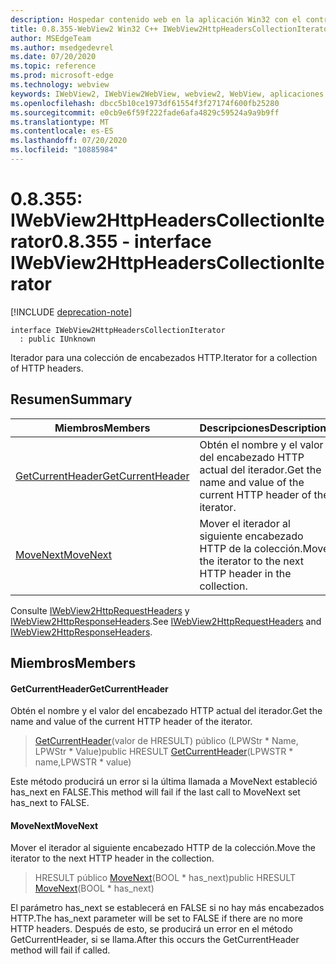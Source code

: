 ```yaml
---
description: Hospedar contenido web en la aplicación Win32 con el control Microsoft Edge WebView2
title: 0.8.355-WebView2 Win32 C++ IWebView2HttpHeadersCollectionIterator
author: MSEdgeTeam
ms.author: msedgedevrel
ms.date: 07/20/2020
ms.topic: reference
ms.prod: microsoft-edge
ms.technology: webview
keywords: IWebView2, IWebView2WebView, webview2, WebView, aplicaciones Win32, Win32, Edge
ms.openlocfilehash: dbcc5b10ce1973df61554f3f27174f600fb25280
ms.sourcegitcommit: e0cb9e6f59f222fade6afa4829c59524a9a9b9ff
ms.translationtype: MT
ms.contentlocale: es-ES
ms.lasthandoff: 07/20/2020
ms.locfileid: "10885984"
---
```

# <span data-ttu-id="a4346-104">0.8.355: IWebView2HttpHeadersCollectionIterator</span><span class="sxs-lookup"><span data-stu-id="a4346-104">0.8.355 - interface IWebView2HttpHeadersCollectionIterator</span></span> 

[!INCLUDE [deprecation-note](../../includes/deprecation-note.md)]

```
interface IWebView2HttpHeadersCollectionIterator
  : public IUnknown
```

<span data-ttu-id="a4346-105">Iterador para una colección de encabezados HTTP.</span><span class="sxs-lookup"><span data-stu-id="a4346-105">Iterator for a collection of HTTP headers.</span></span>

## <span data-ttu-id="a4346-106">Resumen</span><span class="sxs-lookup"><span data-stu-id="a4346-106">Summary</span></span>

 <span data-ttu-id="a4346-107">Miembros</span><span class="sxs-lookup"><span data-stu-id="a4346-107">Members</span></span>                        | <span data-ttu-id="a4346-108">Descripciones</span><span class="sxs-lookup"><span data-stu-id="a4346-108">Descriptions</span></span>
--------------------------------|---------------------------------------------
[<span data-ttu-id="a4346-109">GetCurrentHeader</span><span class="sxs-lookup"><span data-stu-id="a4346-109">GetCurrentHeader</span></span>](#getcurrentheader) | <span data-ttu-id="a4346-110">Obtén el nombre y el valor del encabezado HTTP actual del iterador.</span><span class="sxs-lookup"><span data-stu-id="a4346-110">Get the name and value of the current HTTP header of the iterator.</span></span>
[<span data-ttu-id="a4346-111">MoveNext</span><span class="sxs-lookup"><span data-stu-id="a4346-111">MoveNext</span></span>](#movenext) | <span data-ttu-id="a4346-112">Mover el iterador al siguiente encabezado HTTP de la colección.</span><span class="sxs-lookup"><span data-stu-id="a4346-112">Move the iterator to the next HTTP header in the collection.</span></span>

<span data-ttu-id="a4346-113">Consulte [IWebView2HttpRequestHeaders](IWebView2HttpRequestHeaders.md) y [IWebView2HttpResponseHeaders](IWebView2HttpResponseHeaders.md).</span><span class="sxs-lookup"><span data-stu-id="a4346-113">See [IWebView2HttpRequestHeaders](IWebView2HttpRequestHeaders.md) and [IWebView2HttpResponseHeaders](IWebView2HttpResponseHeaders.md).</span></span>

## <span data-ttu-id="a4346-114">Miembros</span><span class="sxs-lookup"><span data-stu-id="a4346-114">Members</span></span>

#### <span data-ttu-id="a4346-115">GetCurrentHeader</span><span class="sxs-lookup"><span data-stu-id="a4346-115">GetCurrentHeader</span></span> 

<span data-ttu-id="a4346-116">Obtén el nombre y el valor del encabezado HTTP actual del iterador.</span><span class="sxs-lookup"><span data-stu-id="a4346-116">Get the name and value of the current HTTP header of the iterator.</span></span>

> <span data-ttu-id="a4346-117">[GetCurrentHeader](#getcurrentheader)(valor de HRESULT) público (LPWStr \* Name, LPWStr \* Value)</span><span class="sxs-lookup"><span data-stu-id="a4346-117">public HRESULT [GetCurrentHeader](#getcurrentheader)(LPWSTR \* name,LPWSTR \* value)</span></span>

<span data-ttu-id="a4346-118">Este método producirá un error si la última llamada a MoveNext estableció has_next en FALSE.</span><span class="sxs-lookup"><span data-stu-id="a4346-118">This method will fail if the last call to MoveNext set has_next to FALSE.</span></span>

#### <span data-ttu-id="a4346-119">MoveNext</span><span class="sxs-lookup"><span data-stu-id="a4346-119">MoveNext</span></span> 

<span data-ttu-id="a4346-120">Mover el iterador al siguiente encabezado HTTP de la colección.</span><span class="sxs-lookup"><span data-stu-id="a4346-120">Move the iterator to the next HTTP header in the collection.</span></span>

> <span data-ttu-id="a4346-121">HRESULT público [MoveNext](#movenext)(BOOL \* has_next)</span><span class="sxs-lookup"><span data-stu-id="a4346-121">public HRESULT [MoveNext](#movenext)(BOOL \* has_next)</span></span>

<span data-ttu-id="a4346-122">El parámetro has_next se establecerá en FALSE si no hay más encabezados HTTP.</span><span class="sxs-lookup"><span data-stu-id="a4346-122">The has_next parameter will be set to FALSE if there are no more HTTP headers.</span></span> <span data-ttu-id="a4346-123">Después de esto, se producirá un error en el método GetCurrentHeader, si se llama.</span><span class="sxs-lookup"><span data-stu-id="a4346-123">After this occurs the GetCurrentHeader method will fail if called.</span></span>

